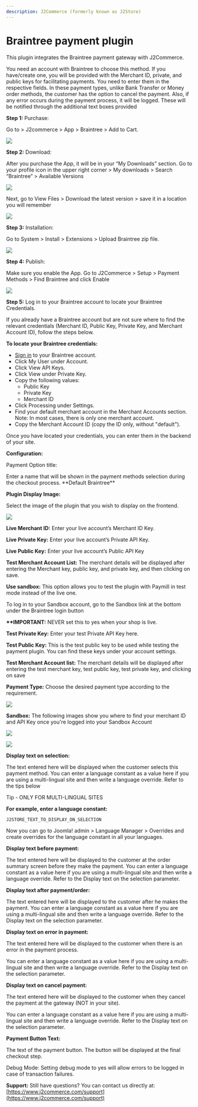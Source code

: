 ```yaml
---
description: J2Commerce (formerly known as J2Store)
---
```


# Braintree payment plugin

This plugin integrates the Braintree payment gateway with J2Commerce.

You need an account with Braintree to choose this method. If you have/create one, you will be provided with the Merchant ID, private, and public keys for facilitating payments. You need to enter them in the respective fields. In these payment types, unlike Bank Transfer or Money order methods, the customer has the option to cancel the payment. Also, if any error occurs during the payment process, it will be logged. These will be notified through the additional text boxes provided

**Step 1:** Purchase:

Go to > J2commerce > App > Braintree > Add to Cart.

![](<../../assets/braintree-purchase.webp>)

**Step 2:** Download:

After you purchase the App, it will be in your “My Downloads” section. Go to your profile icon in the upper right corner > My downloads > Search “Braintree” > Available Versions

![](<../../assets/braintree-download-1.webp>)

Next, go to View Files > Download the latest version > save it in a location you will remember

![](<../../assets/braintree-download.webp>)

**Step 3:** Installation:

Go to System > Install > Extensions > Upload Braintree zip file.

![](<../../assets/braintree-install (1).webp>)

**Step 4:** Publish:

Make sure you enable the App. Go to J2Commerce > Setup > Payment Methods > Find Braintree and click Enable

![](<../../assets/braintree-enable.webp>)

**Step 5:** Log in to your Braintree account to locate your Braintree Credentials.

If you already have a Braintree account but are not sure where to find the relevant credentials (Merchant ID, Public Key, Private Key, and Merchant Account ID), follow the steps below.

**To locate your Braintree credentials:**

* [Sign in](https://www.braintreegateway.com/login) to your Braintree account.
* Click My User under Account.
* Click View API Keys.
* Click View under Private Key.
* Copy the following values:
  * Public Key
  * Private Key
  * Merchant ID
* Click Processing under Settings.
* Find your default merchant account in the Merchant Accounts section.\
  Note: In most cases, there is only one merchant account.
* Copy the Merchant Account ID (copy the ID only, without "default").

Once you have located your credentials, you can enter them in the backend of your site.

**Configuration:**

Payment Option title:

Enter a name that will be shown in the payment methods selection during the checkout process. \*\*Default Braintree\*\*

**Plugin Display Image:**

Select the image of the plugin that you wish to display on the frontend.

![](<../../assets/braintree1 (1).webp>)

**Live Merchant ID:** Enter your live account’s Merchant ID Key.

**Live Private Key:** Enter your live account’s Private API Key.

**Live Public Key:** Enter your live account’s Public API Key

**Test Merchant Account List:** The merchant details will be displayed after entering the Merchant key, public key, and private key, and then clicking on save.

**Use sandbox:** This option allows you to test the plugin with Paymill in test mode instead of the live one.

To log in to your Sandbox account, go to the Sandbox link at the bottom under the Braintree login button

**\*\*IMPORTANT:** NEVER set this to yes when your shop is live.

**Test Private Key:** Enter your test Private API Key here.

**Test Public Key:** This is the test public key to be used while testing the payment plugin. You can find these keys under your account settings.

**Test Merchant Account list:** The merchant details will be displayed after entering the test merchant key, test public key, test private key, and clicking on save

**Payment Type:** Choose the desired payment type according to the requirement.

![](<../../assets/braintree2.webp>)

**Sandbox:** The following images show you where to find your merchant ID and API Key once you're logged into your Sandbox Account

![](<../../assets/sandbox-braintreegateway-merchants1.webp>)

![](<../../assets/sandbox-braintreegateway-merchants2.webp>)

**Display text on selection:**

The text entered here will be displayed when the customer selects this payment method. You can enter a language constant as a value here if you are using a multi-lingual site and then write a language override. Refer to the tips below

Tip - ONLY FOR MULTI-LINGUAL SITES

**For example, enter a language constant:**

`J2STORE_TEXT_TO_DISPLAY_ON_SELECTION`

Now you can go to Joomla! admin > Language Manager > Overrides and create overrides for the language constant in all your languages.

**Display text before payment:**

The text entered here will be displayed to the customer at the order summary screen before they make the payment. You can enter a language constant as a value here if you are using a multi-lingual site and then write a language override. Refer to the Display text on the selection parameter.

**Display text after payment/order:**

The text entered here will be displayed to the customer after he makes the payment. You can enter a language constant as a value here if you are using a multi-lingual site and then write a language override. Refer to the Display text on the selection parameter.

**Display text on error in payment:**

The text entered here will be displayed to the customer when there is an error in the payment process.

You can enter a language constant as a value here if you are using a multi-lingual site and then write a language override. Refer to the Display text on the selection parameter.

**Display text on cancel payment:**

The text entered here will be displayed to the customer when they cancel the payment at the gateway (NOT in your site).

You can enter a language constant as a value here if you are using a multi-lingual site and then write a language override. Refer to the Display text on the selection parameter.

**Payment Button Text:**

The text of the payment button. The button will be displayed at the final checkout step.

Debug Mode: Setting debug mode to yes will allow errors to be logged in case of transaction failures.

**Support:** Still have questions? You can contact us directly at: [https://www.j2commerce.com/support](https://www.j2commerce.com/support)
